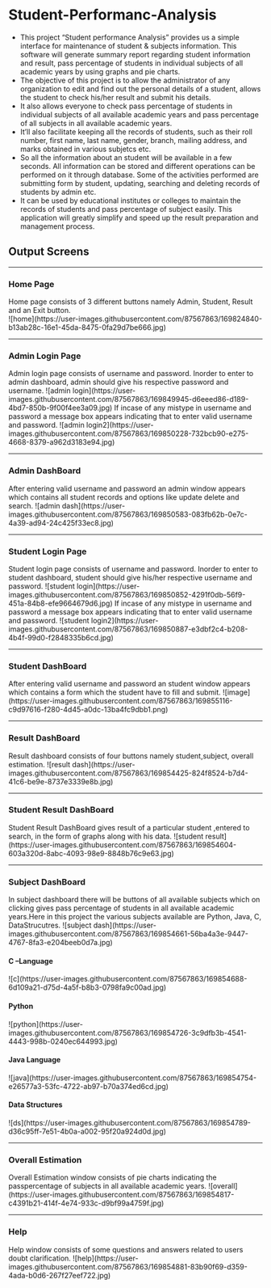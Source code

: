 # Student-Performanc-Analysis
* This project “Student performance Analysis” provides us a simple interface for maintenance of student & subjects information. This software will generate summary report regarding student information and result, pass percentage of students in individual subjects of all academic years by using graphs and pie charts.
* The objective of this project is to allow the administrator of any organization to edit and find out the personal details of a student, allows the student to check his/her result and submit his details.
* It also allows everyone to check pass percentage of students in individual subjects of all available academic years and pass percentage of all subjects in all available
academic years.
* It’ll also facilitate keeping all the records of students, such as their roll number, first name, last name, gender, branch, mailing address, and marks obtained in various subjetcs etc.
* So all the information about an student will be available in a few seconds. All information can be stored and different operations can be performed on it through database. Some of the activities performed are submitting form by student, updating, searching and deleting records of students by admin etc.
* It can be used by educational institutes or colleges to maintain the records of students and pass percentage of subject easily. This application will greatly simplify and speed up the result preparation and management process.
## Output Screens
<hr>
<h3> Home Page</h3>
Home page consists of 3 different buttons namely Admin, Student, Result and an Exit button. <br>
![home](https://user-images.githubusercontent.com/87567863/169824840-b13ab28c-16e1-45da-8475-0fa29d7be666.jpg)
<hr>
<h3>Admin Login Page</h3>
Admin login page consists of username and password. Inorder to enter to admin dashboard,  admin should give his respective password and username.
![admin login](https://user-images.githubusercontent.com/87567863/169849945-d6eeed86-d189-4bd7-850b-9f00f4ee3a09.jpg)
If incase of any mistype in username and password a message box appears indicating that to enter valid username and password.
![admin login2](https://user-images.githubusercontent.com/87567863/169850228-732bcb90-e275-4668-8379-a962d3183e94.jpg)
<hr>
<h3>Admin DashBoard</h3>
After entering valid username and password an admin window appears which contains all student records and options like update delete and search.
![admin dash](https://user-images.githubusercontent.com/87567863/169850583-083fb62b-0e7c-4a39-ad94-24c425f33ec8.jpg)
<hr>
<h3>Student Login Page</h3>
Student login page consists of username and password. Inorder to enter to student dashboard,  student should give his/her respective username and password.
![student login](https://user-images.githubusercontent.com/87567863/169850852-4291f0db-56f9-451a-84b8-efe9664679d6.jpg)
If incase of any mistype in username and password a message box appears indicating that to enter valid username and password.
![student login2](https://user-images.githubusercontent.com/87567863/169850887-e3dbf2c4-b208-4b4f-99d0-f2848335b6cd.jpg)
<hr>
<h3>Student DashBoard</h3>
After entering valid username and password an student window appears which contains a form which the student have to fill and submit.
![image](https://user-images.githubusercontent.com/87567863/169855116-c9d97616-f280-4d45-a0dc-13ba4fc9dbb1.png)
<hr>
<h3>Result DashBoard</h3>
Result dashboard consists of four buttons namely student,subject, overall estimation.
![result dash](https://user-images.githubusercontent.com/87567863/169854425-824f8524-b7d4-41c6-be9e-8737e3339e8b.jpg)
<hr>
<h3>Student Result DashBoard</h3>
Student Result DashBoard gives result of a particular student ,entered to search, in the form of graphs along with his data.
![student result](https://user-images.githubusercontent.com/87567863/169854604-603a320d-8abc-4093-98e9-8848b76c9e63.jpg)
<hr>
<h3>Subject DashBoard</h3>
In subject dashboard there will be buttons of all available subjects which on clicking gives pass percentage of students in all available academic years.Here in this project the various subjects available are Python, Java, C, DataStrucutres.
![subject dash](https://user-images.githubusercontent.com/87567863/169854661-56ba4a3e-9447-4767-8fa3-e204beeb0d7a.jpg)
<h4>C –Language</h4>
![c](https://user-images.githubusercontent.com/87567863/169854688-6d109a21-d75d-4a5f-b8b3-0798fa9c00ad.jpg)
<h4>Python</h4>
![python](https://user-images.githubusercontent.com/87567863/169854726-3c9dfb3b-4541-4443-998b-0240ec644993.jpg)
<h4>Java Language</h4>
![java](https://user-images.githubusercontent.com/87567863/169854754-e26577a3-53fc-4722-ab97-b70a374ed6cd.jpg)
<h4>Data Structures</h4>
![ds](https://user-images.githubusercontent.com/87567863/169854789-d36c95ff-7e51-4b0a-a002-95f20a924d0d.jpg)
<hr>
<h3>Overall Estimation</h3>
Overall Estimation window consists of pie charts indicating the passpercentage of subjects in all available academic years. 
![overall](https://user-images.githubusercontent.com/87567863/169854817-c4391b21-414f-4e74-933c-d9bf99a4759f.jpg)
<hr>
<h3>Help</h3>
Help window consists of some questions and answers related to users doubt clarification.
![help](https://user-images.githubusercontent.com/87567863/169854881-83b90f69-d359-4ada-b0d6-267f27eef722.jpg)










